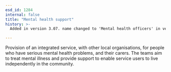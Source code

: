 ```yaml
---
esd_id: 1284
internal: false
title: "Mental health support"
history: >-
  Added in version 3.07. name changed to 'Mental health officers' in version 4.00. Add to LGSL, update description and scope notes in version 4.0.1.

---
```


Provision of an integrated service, with other local organisations, for people who have serious mental health problems, and their carers.  The teams aim to treat mental illness and provide support to enable service users to live independently in the community.

